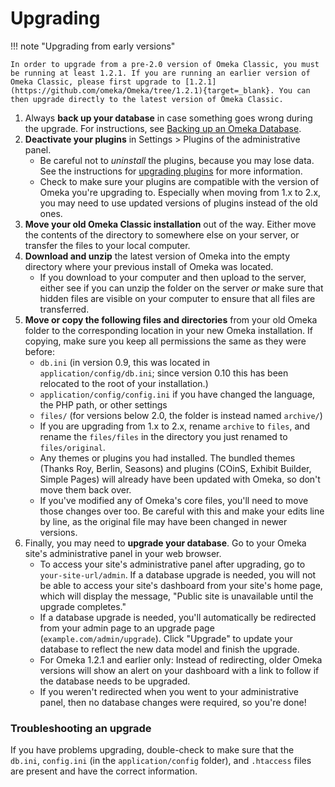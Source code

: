 # Upgrading


!!! note "Upgrading from early versions"

	In order to upgrade from a pre-2.0 version of Omeka Classic, you must be running at least 1.2.1. If you are running an earlier version of Omeka Classic, please first upgrade to [1.2.1](https://github.com/omeka/Omeka/tree/1.2.1){target=_blank}. You can then upgrade directly to the latest version of Omeka Classic.

1.  Always **back up your database** in case something goes wrong during the upgrade. For instructions, see [Backing up an Omeka Database](../Technical/Backing_up_an_Omeka_Database.md).
1.  **Deactivate your plugins** in Settings &gt; Plugins of the administrative panel.
    - Be careful not to *uninstall* the plugins, because you may lose data. See the instructions for [upgrading plugins](../Admin/Adding_and_Managing_Plugins.md) for more information.
    - Check to make sure your plugins are compatible with the version of Omeka you're upgrading to. Especially when moving from 1.x to 2.x, you may need to use updated versions of plugins instead of the old ones.
1.  **Move your old Omeka Classic installation** out of the way. Either move the contents of the directory to somewhere else on your server, or transfer the files to your local computer.
1.  **Download and unzip** the latest version of Omeka into the empty directory where your previous install of Omeka was located.
     - If you download to your computer and then upload to the server, either see if you can unzip the folder on the server *or* make sure that hidden files are visible on your computer to ensure that all files are transferred.
1.  **Move or copy the following files and directories** from your old Omeka folder to the corresponding location in your new Omeka installation. If copying, make sure you keep all permissions the same as they were before:
    - `db.ini` (in version 0.9, this was located in `application/config/db.ini`; since version 0.10 this has been relocated to the root of your installation.)
    - `application/config/config.ini` if you have changed the language, the PHP path, or other settings
    - `files/` (for versions below 2.0, the folder is instead named `archive/`) 
    - If you are upgrading from 1.x to 2.x, rename `archive` to `files`, and rename the `files/files` in the directory you just renamed to `files/original`.
    - Any themes or plugins you had installed. The bundled themes (Thanks Roy, Berlin, Seasons) and plugins (COinS, Exhibit Builder, Simple Pages) will already have been updated with Omeka, so don't move them back over.
    - If you've modified any of Omeka's core files, you'll need to move those changes over too. Be careful with this and make your edits line by line, as the original file may have been changed in newer versions. 
1.  Finally, you may need to **upgrade your database**. Go to your Omeka site's administrative panel in your web browser.
    - To access your site's administrative panel after upgrading, go to `your-site-url/admin`. If a database upgrade is needed, you will not be able to access your site's dashboard from your site's home page, which will display the message, "Public site is unavailable until the upgrade completes."
    - If a database upgrade is needed, you'll automatically be redirected from your admin page to an upgrade page (`example.com/admin/upgrade`). Click "Upgrade" to update your database to reflect the new data model and finish the upgrade. 
    - For Omeka 1.2.1 and earlier only: Instead of redirecting, older Omeka versions will show an alert on your dashboard with a link to follow if the database needs to be upgraded.
    - If you weren't redirected when you went to your administrative panel, then no database changes were required, so you're done!

### Troubleshooting an upgrade
If you have problems upgrading, double-check to make sure that the `db.ini`, `config.ini` (in the `application/config` folder), and `.htaccess` files are present and have the correct information. 
